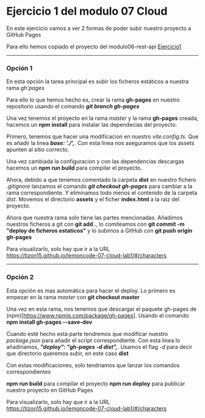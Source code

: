 # Ejercicio 1 del modulo 07 Cloud

En este ejercicio vamos a ver 2 formas de poder subir nuestro proyecto a GitHub Pages

Para ello hemos copiado el proyecto del modulo06-rest-api [Ejercicio1](https://github.com/tizon15/lemoncode_master/edit/master/modulo06-rest-api/Ejercicio1)

---

### Opción 1 

En esta opción la tarea principal es subir los ficheros estáticos a nuestra rama *gh'pages*

Para ello lo que hemos hecho es, crear la rama **gh-pages** en nuestro repositorio usando el comando ***git branch gh-pages***

Una vez tenemos el proyecto en la rama *master* y la rama **gh-pages** creada, hacemos un **npm install** para instalar las dependecias del proyecto. 

Primero, tenemos que hacer una modificacion en nuestro *vite.config.ts*. Que es añadir la linea ***base: './',***. Con esta linea nos aseguramos que los assets apunten al sitio correcto.

Una vez cambiada la configuracion y con las dependencias descargas hacemos un **npm run build** para compilar el proyecto.

Ahora, debido a que tenemos comentado la carpeta **dist** en nuestro fichero *.gitignore* lanzamos el comando ***git checkout gh-pages*** para cambiar a la rama correspondiente. Y eliminamos todo menos el contenido de la carpeta *dist*. Movemos el directorio **assets** y el ficher **index.html** a la raiz del proyecto.

Ahora que nuestra rama solo tiene las partes mencionadas. Añadimos nuestros ficheros a git con **git add .**, lo comiteamos con **git commit -m "deploy de ficheros estaticos"** y lo subimos a GitHub con **git push origin gh-pages**

Para visualizarlo, solo hay que ir a la URL https://tizon15.github.io/lemoncode-07-cloud-lab1/#/characters

---

### Opción 2 

Esta opción es mas automática para hacer el deploy. Lo primero es empezar en la rama *master* con **git checkout master**

Una vez en esta rama, nos tenemos que descargar el paquete gh-pages de (npm)[https://www.npmjs.com/package/gh-pages]. Usando el comando **npm install gh-pages --save-dev**

Cuando esté hecho esta parte tendremos que modificar nuestro *package.json* para añadir el script correspondiente. Con esta linea lo añadiriamos, ***"deploy": "gh-pages -d dist",***. Usamos el flag *-d* para decir que directorio queremos subir, en este caso **dist**

Con estas modificaciones, solo tendriamos que lanzar los comandos correspondientes

**npm run build** para compilar el proyecto
**npm run deploy** para publicar nuestro proyecto en GitHub Pages

Para visualizarlo, solo hay que ir a la URL https://tizon15.github.io/lemoncode-07-cloud-lab1/#/characters